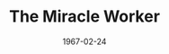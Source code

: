 ---
title: The Miracle Worker
date: 1967-02-24
closing_date: 1967-03-04
layout: productions
featured_image:
image_caption:
image_credit:
playbill:
category:
Theatre: Theatre Jacksonville
Venue: Little Theatre
cast:
- A Doctor: Shane Hummel
- Kate: Thelma Mayeron
- Keller: Lowell King
- Helen: Pamela Nearhoof
- Martha: Kathleen Smith
- Percy: David Witten
- Anut Ev: Lyn Lazarus
- James: Tappan King
- Anagnos: George Large
- Annie Sullivan: Judith Jett
- Viney: Norma Burke
- Blind Girl:
  - Polly Witten
  - Margaret O'Dwyer
  - Jill Stephens
  - Mary Brown
  - Thyra Wellman
  - Roxanne Jinright
  - Allison Karrer
  - Zelda Bettman
crew:
- Director: George Ballis
- Scenic Design: Larry Riddle
- Stage Manager:
  - Terry McIntyre
  - Gil Gimbel
- Costumes:
  - Gwen Nearhoof
  - Mary Frances Thornhill
  - Gert Berman
  - Gwyda Agnew
- Properties:
  - Thelma Baker
  - Gladys Witten
  - Mary Frances Thornhill
  - Bonnie Grossman
  - Donna Suslak
  - Judy Pryor
  - Sara Jo Berman
- Make-up:
  - Marcy Massaniso
  - Marshall Grauer
- Sound:
  - Helen Roberts
  - Maria Alaracon
  - Marshall Grauer
- Lighting:
  - Peggy Miller
  - Walter Quattlebaum
  - Al Gimbel
- Follow Spot:
  - Nancy Keller
  - Ellen Black
- Scenery:
  - Hal Nearhoof
  - Al Gimbel
  - Walter Quattlebaum
  - Charles Vance
  - Sara Jo Berman
  - David Witten
  - Paul Galloway
- Jean Goodman: Jean Goodman.
external_links:
---